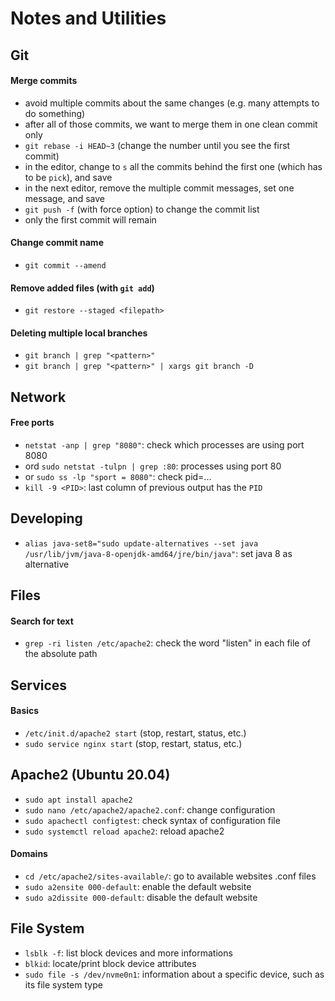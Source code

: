 # Notes and Utilities

## Git

#### Merge commits
- avoid multiple commits about the same changes (e.g. many attempts to do something)
- after all of those commits, we want to merge them in one clean commit only
- `git rebase -i HEAD~3` (change the number until you see the first commit)
- in the editor, change to `s` all the commits behind the first one (which has to be `pick`), and save
- in the next editor, remove the multiple commit messages, set one message, and save
- `git push -f` (with force option) to change the commit list
- only the first commit will remain

#### Change commit name
- `git commit --amend`

#### Remove added files (with `git add`)
- `git restore --staged <filepath>`

#### Deleting multiple local branches
- `git branch | grep "<pattern>"`
- `git branch | grep "<pattern>" | xargs git branch -D`


## Network

#### Free ports
- `netstat -anp | grep "8080"`: check which processes are using port 8080 
- ord `sudo netstat -tulpn | grep :80`: processes using port 80
- or `sudo ss -lp "sport = 8080"`: check pid=...
- `kill -9 <PID>`: last column of previous output has the `PID`

## Developing
- `alias java-set8="sudo update-alternatives --set java /usr/lib/jvm/java-8-openjdk-amd64/jre/bin/java"`: set java 8 as alternative


## Files

#### Search for text
- `grep -ri listen /etc/apache2`: check the word "listen" in each file of the absolute path



## Services

#### Basics
- `/etc/init.d/apache2 start` (stop, restart, status, etc.)
- `sudo service nginx start` (stop, restart, status, etc.)



## Apache2 (Ubuntu 20.04)
- `sudo apt install apache2`
- `sudo nano /etc/apache2/apache2.conf`: change configuration
- `sudo apachectl configtest`: check syntax of configuration file
- `sudo systemctl reload apache2`: reload apache2

#### Domains
- `cd /etc/apache2/sites-available/`: go to available websites .conf files
- `sudo a2ensite 000-default`: enable the default website
- `sudo a2dissite 000-default`: disable the default website

## File System
- `lsblk -f`: list block devices and more informations
- `blkid`: locate/print block device attributes
- `sudo file -s /dev/nvme0n1`: information about a specific device, such as its file system type



